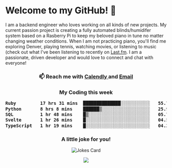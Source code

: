<h1> Welcome to my GitHub! 👋 </h1>


  I am a backend engineer who loves working on all kinds of new projects. My current passion project is creating a fully automated blinds/humidifer system based on a Rasberry Pi to keep my beloved piano in tune no matter changing weather conditions. When I am not practicing piano, you'll find me exploring Denver, playing tennis, watching movies, or listening to music (check out what I've been listening to recently on [Last.fm](https://www.last.fm/user/mballa000). I am a passionate, driven developer and would love to connect and chat with everyone!

<h3 align = "center"> 📫 Reach me with <a href = "https://calendly.com/msbrandt00/30min"> Calendly </a> and <a href="mailto:msbrandt00@gmail.com">Email</a> 
 </h3>


 
<div align = "center"
[![Anurag's GitHub stats](https://github-readme-stats.vercel.app/api?username=mbrandt00)](https://github.com/anuraghazra/github-readme-stats)
          </div>
<h3 align="center">
  My Coding this week
<!--START_SECTION:waka-->

```txt
Ruby         17 hrs 31 mins  ██████████████░░░░░░░░░░░   55.74 %
Python       8 hrs 8 mins    ██████▒░░░░░░░░░░░░░░░░░░   25.91 %
SQL          1 hr 48 mins    █▒░░░░░░░░░░░░░░░░░░░░░░░   05.74 %
Svelte       1 hr 26 mins    █░░░░░░░░░░░░░░░░░░░░░░░░   04.59 %
TypeScript   1 hr 19 mins    █░░░░░░░░░░░░░░░░░░░░░░░░   04.21 %
```

<!--END_SECTION:waka-->

### A little joke for you!

![Jokes Card](https://readme-jokes.vercel.app/api?hideBorder)

<a href="https://www.linkedin.com/in/mbrandt00/"><img src="https://img.shields.io/badge/linkedin-%230077B5.svg?&style=for-the-badge&logo=linkedin&logoColor=white" /></a>
